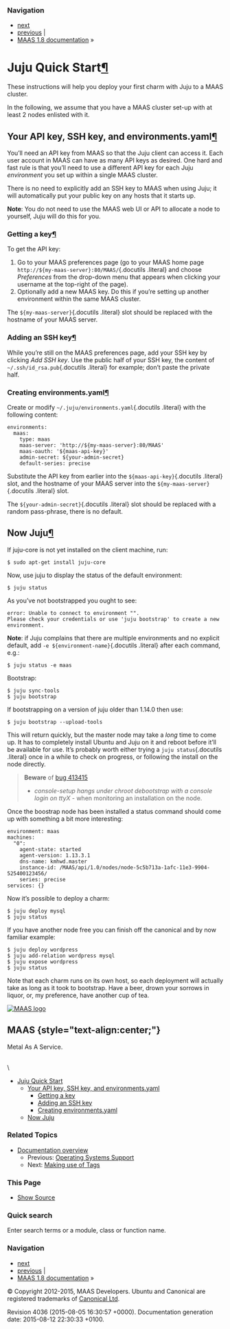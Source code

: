 ### Navigation

-   [next](tags.html "Making use of Tags")
-   [previous](os-support.html "Operating Systems Support") |
-   [MAAS 1.8 documentation](index.html) »

Juju Quick Start[¶](#juju-quick-start "Permalink to this headline")
===================================================================

These instructions will help you deploy your first charm with Juju to a
MAAS cluster.

In the following, we assume that you have a MAAS cluster set-up with at
least 2 nodes enlisted with it.

Your API key, SSH key, and environments.yaml[¶](#your-api-key-ssh-key-and-environments-yaml "Permalink to this headline")
-------------------------------------------------------------------------------------------------------------------------

You’ll need an API key from MAAS so that the Juju client can access it.
Each user account in MAAS can have as many API keys as desired. One hard
and fast rule is that you’ll need to use a different API key for each
Juju *environment* you set up within a single MAAS cluster.

There is no need to explicitly add an SSH key to MAAS when using Juju;
it will automatically put your public key on any hosts that it starts
up.

**Note**: You do not need to use the MAAS web UI or API to allocate a
node to yourself, Juju will do this for you.

### Getting a key[¶](#getting-a-key "Permalink to this headline")

To get the API key:

1.  Go to your MAAS preferences page (go to your MAAS home page
    `http://${my-maas-server}:80/MAAS/`{.docutils .literal} and choose
    *Preferences* from the drop-down menu that appears when clicking
    your username at the top-right of the page).
2.  Optionally add a new MAAS key. Do this if you’re setting up another
    environment within the same MAAS cluster.

The `${my-maas-server}`{.docutils .literal} slot should be replaced with
the hostname of your MAAS server.

### Adding an SSH key[¶](#adding-an-ssh-key "Permalink to this headline")

While you’re still on the MAAS preferences page, add your SSH key by
clicking *Add SSH key*. Use the public half of your SSH key, the content
of `~/.ssh/id_rsa.pub`{.docutils .literal} for example; don’t paste the
private half.

### Creating environments.yaml[¶](#creating-environments-yaml "Permalink to this headline")

Create or modify `~/.juju/environments.yaml`{.docutils .literal} with
the following content:

    environments:
      maas:
        type: maas
        maas-server: 'http://${my-maas-server}:80/MAAS'
        maas-oauth: '${maas-api-key}'
        admin-secret: ${your-admin-secret}
        default-series: precise

Substitute the API key from earlier into the `${maas-api-key}`{.docutils
.literal} slot, and the hostname of your MAAS server into the
`${my-maas-server}`{.docutils .literal} slot.

The `${your-admin-secret}`{.docutils .literal} slot should be replaced
with a random pass-phrase, there is no default.

Now Juju[¶](#now-juju "Permalink to this headline")
---------------------------------------------------

If juju-core is not yet installed on the client machine, run:

    $ sudo apt-get install juju-core

Now, use juju to display the status of the default environment:

    $ juju status

As you’ve not bootstrapped you ought to see:

    error: Unable to connect to environment "".
    Please check your credentials or use 'juju bootstrap' to create a new environment.

**Note**: if Juju complains that there are multiple environments and no
explicit default, add `-e ${environment-name}`{.docutils .literal} after
each command, e.g.:

    $ juju status -e maas

Bootstrap:

    $ juju sync-tools
    $ juju bootstrap

If bootstrapping on a version of juju older than 1.14.0 then use:

    $ juju bootstrap --upload-tools

This will return quickly, but the master node may take a *long* time to
come up. It has to completely install Ubuntu and Juju on it and reboot
before it’ll be available for use. It’s probably worth either trying a
`juju status`{.docutils .literal} once in a while to check on progress,
or following the install on the node directly.

> **Beware** of [bug
> 413415](https://bugs.launchpad.net/ubuntu/+source/console-setup/+bug/413415)
> - *console-setup hangs under chroot debootstrap with a console login
> on ttyX* - when monitoring an installation on the node.

Once the boostrap node has been installed a status command should come
up with something a bit more interesting:

    environment: maas
    machines:
      "0":
        agent-state: started
        agent-version: 1.13.3.1
        dns-name: kmhwd.master
        instance-id: /MAAS/api/1.0/nodes/node-5c5b713a-1afc-11e3-9904-525400123456/
        series: precise
    services: {}

Now it’s possible to deploy a charm:

    $ juju deploy mysql
    $ juju status

If you have another node free you can finish off the canonical and by
now familiar example:

    $ juju deploy wordpress
    $ juju add-relation wordpress mysql
    $ juju expose wordpress
    $ juju status

Note that each charm runs on its own host, so each deployment will
actually take as long as it took to bootstrap. Have a beer, drown your
sorrows in liquor, or, my preference, have another cup of tea.

[![MAAS
logo](_static/maas-logo-200.png)](index.html "MAAS Documentation Homepage")

MAAS {style="text-align:center;"}
----

Metal As A Service.

\
 \

-   [Juju Quick Start](#)
    -   [Your API key, SSH key, and
        environments.yaml](#your-api-key-ssh-key-and-environments-yaml)
        -   [Getting a key](#getting-a-key)
        -   [Adding an SSH key](#adding-an-ssh-key)
        -   [Creating environments.yaml](#creating-environments-yaml)
    -   [Now Juju](#now-juju)

### Related Topics

-   [Documentation overview](index.html)
    -   Previous: [Operating Systems
        Support](os-support.html "previous chapter")
    -   Next: [Making use of Tags](tags.html "next chapter")

### This Page

-   [Show Source](_sources/juju-quick-start.txt)

### Quick search

Enter search terms or a module, class or function name.

### Navigation

-   [next](tags.html "Making use of Tags")
-   [previous](os-support.html "Operating Systems Support") |
-   [MAAS 1.8 documentation](index.html) »

© Copyright 2012-2015, MAAS Developers. Ubuntu and Canonical are
registered trademarks of [Canonical Ltd](http://canonical.com).

Revision 4036 (2015-08-05 16:30:57 +0000). Documentation generation
date: 2015-08-12 22:30:33 +0100.
